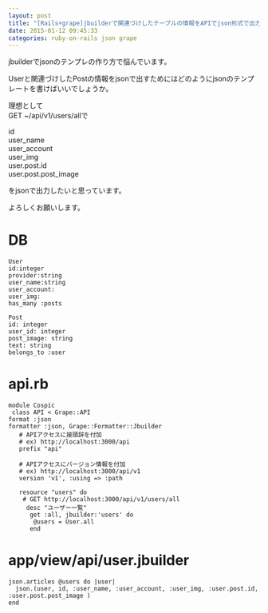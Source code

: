 ```yaml
---
layout: post
title: "[Rails+grape]jbuilderで関連づけしたテーブルの情報をAPIでjson形式で出力する方法"
date: 2015-01-12 09:45:33
categories: ruby-on-rails json grape
---
```

<p>jbuilderでjsonのテンプレの作り方で悩んでいます。</p>

<p>Userと関連づけしたPostの情報をjsonで出すためにはどのようにjsonのテンプレートを書けばいいでしょうか。</p>

<p>理想として<br>
GET ~/api/v1/users/allで</p>

<p>id<br>
user_name<br>
user_account<br>
user_img<br>
user.post.id<br>
user.post.post_image</p>

<p>をjsonで出力したいと思っています。</p>

<p>よろしくお願いします。</p>

<h1>DB</h1>

<pre><code>User
id:integer
provider:string
user_name:string
user_account:
user_img:
has_many :posts    

Post
id: integer
user_id: integer
post_image: string
text: string
belongs_to :user
</code></pre>

<h1>api.rb</h1>

<pre><code>module Cospic
 class API &lt; Grape::API
format :json 
formatter :json, Grape::Formatter::Jbuilder
   # APIアクセスに接頭辞を付加
   # ex) http://localhost:3000/api
   prefix "api"

   # APIアクセスにバージョン情報を付加
   # ex) http://localhost:3000/api/v1
   version 'v1', :using =&gt; :path

   resource "users" do
    # GET http://localhost:3000/api/v1/users/all
     desc "ユーザー一覧"
      get :all, jbuilder:'users' do
       @users = User.all
      end
</code></pre>

<h1>app/view/api/user.jbuilder</h1>

<pre><code>json.articles @users do |user|
  json.(user, id, :user_name, :user_account, :user_img, :user.post.id, :user.post.post_image )
end
</code></pre>
